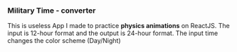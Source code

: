 ### Military Time - converter

This is useless App I made to practice **physics animations** on ReactJS. The input is 12-hour format and the output is 24-hour format. The input time changes the color scheme (Day/Night)
